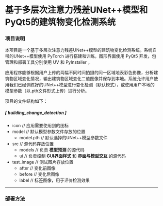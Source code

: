 # 基于多层次注意力残差UNet++模型和PyQt5的建筑物变化检测系统

### 项目说明

本项目是一个基于多层次注意力残差UNet++模型的建筑物变化检测系统。系统自带的UNet++模型使用 PyTorch 进行搭建和训练，图形界面使用 PyQt5 开发，包管理和部署工具分别使用 UV 和 PyInstaller 。

应用程序能够根据用户上传的两幅不同时间拍摄的同一区域地表彩色影像，分析建筑物区域变化情况，输出建筑物区域变化二值图像并保存到本地。系统允许用户使用我们已经训练好的UNet++模型进行变化检测（默认模式），或使用用户本地的模型参数（以.pth文件形式上传）进行分析。

项目的文件结构如下：

##### [ building_change_detection ]
- icon               // 应用需要使用到的图标
- model              // 默认模型参数文件存放的位置
   - model.pth       // 默认选择的UNet++模型参数文件
- src                // 源代码存放位置
   - models          // 负责 **模型预测** 的源代码
   - ui              // 负责控制 **GUI界面样式** 和 **界面与模型交互** 的源代码
- test_image         // 测试图片存放位置
   - after           // 变化前图像
   - before          // 变化后图像
   - label           // 标签图像，用于评价检测效果

___

### 部署方法

